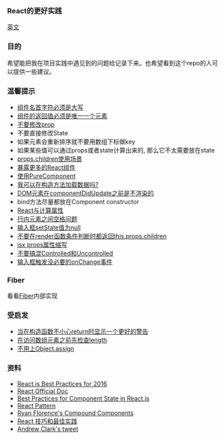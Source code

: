 ### React的更好实践

[英文](./README.md)

### 目的

希望能把我在项目实践中遇见到的问题给记录下来。也希望看到这个repo的人可以提供一些建议。

### 温馨提示

* [组件名首字符必须是大写](./details/user-defined-component-must-be-capitalized.md)
* [组件的返回值必须是唯一一个元素](./details/component-return-only-one-child.md)
* [不要修改prop](./details/props-are-read-only.md)
* 不要直接修改State
* 如果元素会重新排序就不要用数组下标做key
* 如果某些值可以通过props或者state计算出来的, 那么它不太需要放在state
* [props.children使用场景](./details/props-children.md)
* [暴露更多的React组件](./details/export-more-components.md)
* [使用PureComponent](./details/pure-component.md)
* [我可以在构造方法加载数据吗?](https://github.com/facebook/react/issues/9021)
* [DOM元素在componentDidUpdate之前是不渲染的](https://github.com/facebook/react/issues/9033)
* bind方法尽量都放在Component constructor
* [React与计算属性](./details/computed.md)
* [行内元素之间空格问题](./details/white-space-between-inline-element.md)
* [输入框setState值为null](./details/controlled-input-to-null.md)
* [不要在render函数条件判断时都返回this.props.children](./details/return-children-conditional.md)
* [jsx props属性缩写](./details/jsx-props-shorthand.md)
* [不要搞混Controlled和Uncontrolled](./details/dont-mix-up-controlled-and-uncontrolled.md)
* [输入框触发没必要的onChange事件](./details/using-chinese-ime.md)

### Fiber

看看[Fiber](./details/fiber.md)内部实现

### 受启发

* [当在构造函数不小心return时显示一个更好的警告](https://github.com/facebook/react/issues/11381)
* [在访问数组元素之前先检查length](https://github.com/facebook/react/issues/11460)
* [不用上Object.assign](https://github.com/facebook/react/pull/12510)

### 资料
* [React.js Best Practices for 2016](https://blog.risingstack.com/react-js-best-practices-for-2016/)
* [React Official Doc](https://facebook.github.io/react/)
* [Best Practices for Component State in React.js](http://brewhouse.io/blog/2015/03/24/best-practices-for-component-state-in-reactjs.html)
* [React Pattern](http://reactpatterns.com/)
* [Ryan Florence's Compound Components](https://www.youtube.com/watch?v=hEGg-3pIHlE)
* [React 技巧和最佳实践](http://www.jianshu.com/p/90a72128ec76)
* [Andrew Clark's tweet](https://twitter.com/acdlite/status/974437383939743746)